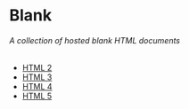 # Blank #
###### A collection of hosted blank HTML documents ######

* [HTML 2](https://ashenm.github.io/blank/2)
* [HTML 3](https://ashenm.github.io/blank/3)
* [HTML 4](https://ashenm.github.io/blank/4)
* [HTML 5](https://ashenm.github.io/blank/5)
